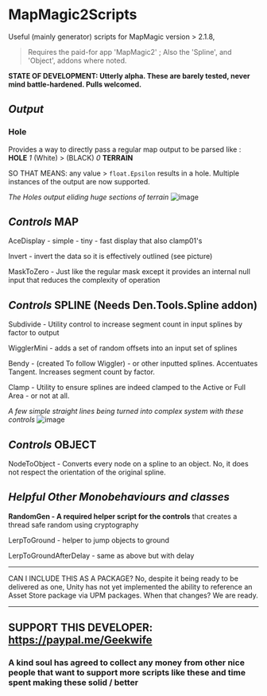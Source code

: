 # **MapMagic2Scripts**
Useful (mainly generator) scripts for MapMagic version > 2.1.8, 
>   Requires the paid-for app 'MapMagic2' ; Also the 'Spline', and 'Object', addons where noted. 


**STATE OF DEVELOPMENT: Utterly alpha. These are barely tested, never mind battle-hardened. Pulls welcomed.**


## **_Output_**

### Hole
Provides a way to directly pass a regular map output to be parsed like :  **HOLE** _1_ (White) > (BLACK) _0_ **TERRAIN** 

SO THAT MEANS: any value > `float.Epsilon` results in a hole.  Multiple instances of the output are now supported.


_The Holes output eliding huge sections of terrain_
![image](https://user-images.githubusercontent.com/915232/134504021-4a905a33-db3c-458e-b0da-ee493cf748f2.png)


##  **_Controls_**  **MAP**

AceDisplay - simple - tiny - fast display that also clamp01's

Invert - invert the data so it is effectively outlined (see picture)

MaskToZero - Just like the regular mask except it provides an internal null input that reduces the complexity of operation

##  **_Controls_**  **SPLINE** (Needs Den.Tools.Spline addon)

Subdivide - Utility control to increase segment count in input splines by factor to output

WigglerMini - adds a set of random offsets into an input set of splines 

Bendy - (created To follow Wiggler) - or other inputted splines. Accentuates Tangent. Increases segment count by factor.

Clamp - Utility to ensure splines are indeed clamped to the Active or Full Area - or not at all.

_A few simple straight lines being turned into complex system with these controls_
![image](https://user-images.githubusercontent.com/915232/134523551-e3e6cd56-2761-4860-9f72-9a6cc123b665.png)


##  **_Controls_**  **OBJECT**

NodeToObject - Converts every node on a spline to an object. No, it does not respect the orientation of the original spline.

##  **_Helpful Other Monobehaviours and classes_**

**RandomGen - A required helper script for the controls** that creates a thread safe random using cryptography  

LerpToGround - helper to jump objects to ground

LerpToGroundAfterDelay - same as above but with delay

---

CAN I INCLUDE THIS AS A PACKAGE?  No, despite it being ready to be delivered as one, Unity has not yet implemented the ability to reference an Asset Store package via UPM packages.
When that changes? We are ready.

---

## SUPPORT THIS DEVELOPER: https://paypal.me/Geekwife     
###  A kind soul has agreed to collect any money from other nice people that want to support more scripts like these and time spent making these solid / better
